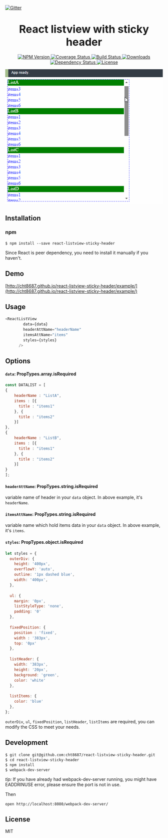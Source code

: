 [![Gitter](https://badges.gitter.im/Join%20Chat.svg)](https://gitter.im/cht8687/help)

<big><h1 align="center">React listview with sticky header</h1></big>

<p align="center">
  <a href="https://www.npmjs.com/package/react-listview-sticky-header">
    <img src="https://img.shields.io/npm/v/react-listview-sticky-header.svg?style=flat-square"
         alt="NPM Version">
  </a>

  <a href="https://coveralls.io/repos/cht8687/react-listview-sticky-header/badge.svg?branch=master&service=github">
    <img src="https://coveralls.io/github/cht8687/react-listview-sticky-header?branch=master"
         alt="Coverage Status">
  </a>

  <a href="https://travis-ci.org/cht8687/react-listview-sticky-header">
    <img src="https://img.shields.io/travis/cht8687/github-trends.svg?style=flat-square"
         alt="Build Status">
  </a>

  <a href="https://npmjs.org/package/react-listview-sticky-header">
    <img src="http://img.shields.io/npm/dm/react-listview-sticky-header.svg?style=flat-square"
         alt="Downloads">
  </a>

  <a href="https://david-dm.org/cht8687/react-listview-sticky-header.svg">
    <img src="https://david-dm.org/cht8687/react-listview-sticky-header.svg?style=flat-square"
         alt="Dependency Status">
  </a>

  <a href="https://github.com/cht8687/react-listview-sticky-header/blob/master/LICENSE">
    <img src="https://img.shields.io/npm/l/react-listview-sticky-header.svg?style=flat-square"
         alt="License">
  </a>
</p>

<p align="center"><big>

</big></p>



![React Listview sticky header](src/example/react-listview-sticky-header.gif)


## Installation

### npm

```
$ npm install --save react-listview-sticky-header
```

Since React is peer dependency, you need to install it manually if you haven't. 


## Demo

[http://cht8687.github.io/react-listview-sticky-header/example/](http://cht8687.github.io/react-listview-sticky-header/example/)


## Usage

```js
<ReactListView 
        data={data} 
        headerAttName="headerName"
        itemsAttName="items" 
        styles={styles}
      />
```

## Options

#### `data`: PropTypes.array.isRequired

```js
const DATALIST = [
{
 	headerName : "ListA",
    items : [{
      title : "items1"
    }, {
      title : "items2"
    }]
},
{
 	headerName : "ListB",
    items : [{
      title : "items1"
    }, {
      title : "items2"
    }]
}
];
```

#### `headerAttName`: PropTypes.string.isRequired

variable name of header in your `data` object.
In above example, it's `headerName`.

#### `itemsAttName`: PropTypes.string.isRequired

variable name which hold items data in your `data` object.
In above example, it's `items`.

#### `styles`: PropTypes.object.isRequired

```js
let styles = {
  outerDiv: {
    height: '400px',
    overflowY: 'auto',
    outline: '1px dashed blue',
    width: '400px',
  },

  ul: {
    margin: '0px',
    listStyleType: 'none',
    padding: '0'
  },

  fixedPosition: {
    position : 'fixed',
    width : '383px',
    top: '0px'
  },

  listHeader: {
    width: '383px',
    height: '20px',
    background: 'green',
    color: 'white'
  },

  listItems: {
    color: 'blue'
  },
};
```

`outerDiv`, `ul`, `fixedPosition`, `listHeader`, `listItems` are required, you can modify the CSS to meet your needs.


## Development

```
$ git clone git@github.com:cht8687/react-listview-sticky-header.git
$ cd react-listview-sticky-header
$ npm install
$ webpack-dev-server
```

*tip:* If you have already had webpack-dev-server running, you might have EADDRINUSE error, please ensure the port is not in use.

Then

```
open http://localhost:8080/webpack-dev-server/
```

## License

MIT
